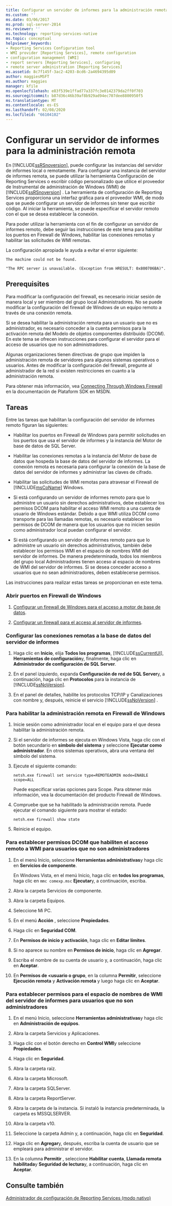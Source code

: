```yaml
---
title: Configurar un servidor de informes para la administración remota | Microsoft Docs
ms.custom: ''
ms.date: 03/06/2017
ms.prod: sql-server-2014
ms.reviewer: ''
ms.technology: reporting-services-native
ms.topic: conceptual
helpviewer_keywords:
- Reporting Services Configuration tool
- WMI provider [Reporting Services], remote configuration
- configuration management [WMI]
- report servers [Reporting Services], configuring
- remote server administration [Reporting Services]
ms.assetid: 8c7f145f-3ac2-4203-8cd6-2a4694395d09
author: maggiesMSFT
ms.author: maggies
manager: kfile
ms.openlocfilehash: e83f539e1ffad77a337fc3e0142379da2ff0f703
ms.sourcegitcommit: b87d36c46b39af8b929ad94ec707dee8800950f5
ms.translationtype: MT
ms.contentlocale: es-ES
ms.lasthandoff: 02/08/2020
ms.locfileid: "66104102"
---
```

# <a name="configure-a-report-server-for-remote-administration"></a>Configurar un servidor de informes para la administración remota
  En [!INCLUDE[ssRSnoversion](../../includes/ssrsnoversion-md.md)], puede configurar las instancias del servidor de informes local o remotamente. Para configurar una instancia del servidor de informes remota, se puede utilizar la herramienta Configuración de Reporting Services o escribir código personalizado que utilice el proveedor de Instrumental de administración de Windows (WMI) de [!INCLUDE[ssRSnoversion](../../includes/ssrsnoversion-md.md)] . La herramienta de configuración de Reporting Services proporciona una interfaz gráfica para el proveedor WMI, de modo que se puede configurar un servidor de informes sin tener que escribir código. Al iniciar la herramienta, se puede especificar el servidor remoto con el que se desea establecer la conexión.  
  
 Para poder utilizar la herramienta con el fin de configurar un servidor de informes remoto, debe seguir las instrucciones de este tema para habilitar los puertos en Firewall de Windows, habilitar las conexiones remotas y habilitar las solicitudes de WMI remotas.  
  
 La configuración apropiada le ayuda a evitar el error siguiente:  
  
 `The machine could not be found.`  
  
 `"The RPC server is unavailable. (Exception from HRESULT: 0x800706BA)".`  
  
## <a name="prerequisites"></a>Prerequisites  
 Para modificar la configuración del firewall, es necesario iniciar sesión de manera local y ser miembro del grupo local Administradores. No se puede modificar la configuración del firewall de Windows de un equipo remoto a través de una conexión remota.  
  
 Si se desea habilitar la administración remota para un usuario que no es administrador, es necesario conceder a la cuenta permisos para la activación remota del Modelo de objetos componentes distribuido (DCOM). En este tema se ofrecen instrucciones para configurar el servidor para el acceso de usuarios que no son administradores.  
  
 Algunas organizaciones tienen directivas de grupo que impiden la administración remota de servidores para algunos sistemas operativos o usuarios. Antes de modificar la configuración del firewall, pregunte al administrador de la red si existen restricciones en cuanto a la administración remota.  
  
 Para obtener más información, vea [Connecting Through Windows Firewall](https://go.microsoft.com/fwlink/?LinkId=63615) en la documentación de Plataform SDK en MSDN.  
  
## <a name="tasks"></a>Tareas  
 Entre las tareas que habilitan la configuración del servidor de informes remoto figuran las siguientes:  
  
-   Habilitar los puertos en Firewall de Windows para permitir solicitudes en los puertos que usa el servidor de informes y la instancia del Motor de base de datos de SQL Server.  
  
-   Habilitar las conexiones remotas a la instancia del Motor de base de datos que hospeda la base de datos del servidor de informes. La conexión remota es necesaria para configurar la conexión de la base de datos del servidor de informes y administrar las claves de cifrado.  
  
-   Habilitar las solicitudes de WMI remotas para atravesar el Firewall de [!INCLUDE[msCoName](../../includes/msconame-md.md)] Windows.  
  
-   Si está configurando un servidor de informes remoto para que lo administre un usuario sin derechos administrativos, debe establecer los permisos DCOM para habilitar el acceso WMI remoto a una cuenta de usuario de Windows estándar. Debido a que WMI utiliza DCOM como transporte para las llamadas remotas, es necesario establecer los permisos de DCOM de manera que los usuarios que no inicien sesión como administrador local puedan configurar el servidor.  
  
-   Si está configurando un servidor de informes remoto para que lo administre un usuario sin derechos administrativos, también debe establecer los permisos WMI en el espacio de nombres WMI del servidor de informes. De manera predeterminada, todos los miembros del grupo local Administradores tienen acceso al espacio de nombres de WMI del servidor de informes. Si se desea conceder acceso a usuarios que no sean administradores, deben establecerse permisos.  
  
 Las instrucciones para realizar estas tareas se proporcionan en este tema.  
  
### <a name="to-open-ports-in-windows-firewall"></a>Abrir puertos en Firewall de Windows  
  
1.  [Configurar un firewall de Windows para el acceso a motor de base de datos](../../database-engine/configure-windows/configure-a-windows-firewall-for-database-engine-access.md).  
  
2.  [Configurar un firewall para el acceso al servidor de informes](configure-a-firewall-for-report-server-access.md).  
  
### <a name="to-configure-remote-connections-to-the-report-server-database"></a>Configurar las conexiones remotas a la base de datos del servidor de informes  
  
1.  Haga clic en **Inicio**, elija **Todos los programas**, [!INCLUDE[ssCurrentUI](../../includes/sscurrentui-md.md)], **Herramientas de configuración**y, finalmente, haga clic en **Administrador de configuración de SQL Server**.  
  
2.  En el panel izquierdo, expanda **Configuración de red de SQL Server**y, a continuación, haga clic en **Protocolos** para la instancia de [!INCLUDE[ssNoVersion](../../includes/ssnoversion-md.md)].  
  
3.  En el panel de detalles, habilite los protocolos TCP/IP y Canalizaciones con nombre y, después, reinicie el servicio [!INCLUDE[ssNoVersion](../../includes/ssnoversion-md.md)] .  
  
### <a name="to-enable-remote-administration-in-windows-firewall"></a>Para habilitar la administración remota en Firewall de Windows  
  
1.  Inicie sesión como administrador local en el equipo para el que desea habilitar la administración remota.  
  
2.  Si el servidor de informes se ejecuta en Windows Vista, haga clic con el botón secundario en **símbolo del sistema** y seleccione **Ejecutar como administrador**. En otros sistemas operativos, abra una ventana del símbolo del sistema.  
  
3.  Ejecute el siguiente comando:  
  
    ```  
    netsh.exe firewall set service type=REMOTEADMIN mode=ENABLE scope=ALL  
    ```  
  
     Puede especificar varias opciones para Scope. Para obtener más información, vea la documentación del producto Firewall de Windows.  
  
4.  Compruebe que se ha habilitado la administración remota. Puede ejecutar el comando siguiente para mostrar el estado:  
  
    ```  
    netsh.exe firewall show state  
    ```  
  
5.  Reinicie el equipo.  
  
### <a name="to-set-dcom-permissions-to-enable-remote-wmi-access-for-non-administrators"></a>Para establecer permisos DCOM que habiliten el acceso remoto a WMI para usuarios que no son administradores  
  
1.  En el menú Inicio, seleccione **Herramientas administrativas**y haga clic en **Servicios de componente**.  
  
     En Windows Vista, en el menú Inicio, haga clic en **todos los programas**, haga clic en `mmc comexp.msc` **Ejecutar**y, a continuación, escriba.  
  
2.  Abra la carpeta Servicios de componente.  
  
3.  Abra la carpeta Equipos.  
  
4.  Seleccione Mi PC.  
  
5.  En el menú **Acción** , seleccione **Propiedades**.  
  
6.  Haga clic en **Seguridad COM**.  
  
7.  En **Permisos de inicio y activación**, haga clic en **Editar límites**.  
  
8.  Si no aparece su nombre en **Permisos de inicio**, haga clic en **Agregar**.  
  
9. Escriba el nombre de su cuenta de usuario y, a continuación, haga clic en **Aceptar**.  
  
10. En **Permisos de \<usuario o grupo**, en la columna **Permitir**, seleccione **Ejecución remota** y **Activación remota** y luego haga clic en **Aceptar**.  
  
### <a name="to-set-permissions-on-the-report-server-wmi-namespace-for-non-administrators"></a>Para establecer permisos para el espacio de nombres de WMI del servidor de informes para usuarios que no son administradores  
  
1.  En el menú Inicio, seleccione **Herramientas administrativas**y haga clic en **Administración de equipos**.  
  
2.  Abra la carpeta Servicios y Aplicaciones.  
  
3.  Haga clic con el botón derecho en **Control WMI**y seleccione **Propiedades**.  
  
4.  Haga clic en **Seguridad**.  
  
5.  Abra la carpeta raíz.  
  
6.  Abra la carpeta Microsoft.  
  
7.  Abra la carpeta SQLServer.  
  
8.  Abra la carpeta ReportServer.  
  
9. Abra la carpeta de la instancia. Si instaló la instancia predeterminada, la carpeta es MSSQLSERVER.  
  
10. Abra la carpeta v10.  
  
11. Seleccione la carpeta Admin y, a continuación, haga clic en **Seguridad**.  
  
12. Haga clic en **Agregar**y, después, escriba la cuenta de usuario que se empleará para administrar el servidor.  
  
13. En la columna **Permitir** , seleccione **Habilitar cuenta**, **Llamada remota habilitada**y **Seguridad de lectura**y, a continuación, haga clic en **Aceptar**.  
  
## <a name="see-also"></a>Consulte también  
 [Administrador de configuración de Reporting Services &#40;modo nativo&#41;](../../sql-server/install/reporting-services-configuration-manager-native-mode.md)  
  
  

